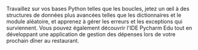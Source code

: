 Travaillez sur vos bases Python telles que les boucles, jetez un œil à des structures de données plus avancées telles que les dictionnaires et le module aléatoire, et apprenez à gérer les erreurs et les exceptions qui surviennent. Vous pouvez également découvrir l'IDE Pycharm Edu tout en développant une application de gestion des dépenses lors de votre prochain dîner au restaurant.